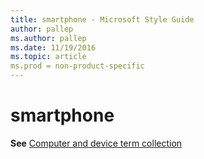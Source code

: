 ```yaml
---
title: smartphone - Microsoft Style Guide
author: pallep
ms.author: pallep
ms.date: 11/19/2016
ms.topic: article
ms.prod = non-product-specific
---
```


# smartphone

**See** [Computer and device term collection](/style-guide/a-z-word-list-term-collections/term-collections/computer-device-terms)
